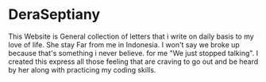 # DeraSeptiany
This Website is General collection of letters that i write on daily basis to my love of life. She stay Far from me in Indonesia.  I won't say we broke up because that's something i never believe. for me "We just stopped talking".  I created this express all those feeling that are craving to go out and be heard by her along with practicing my coding skills.

